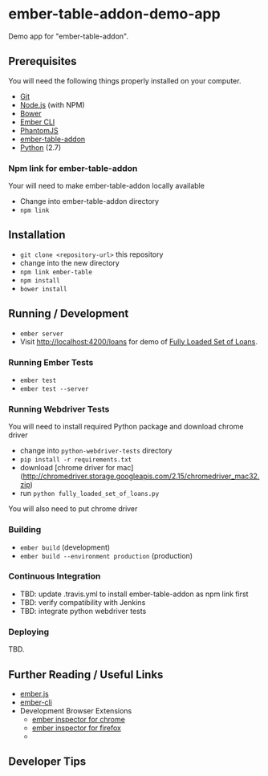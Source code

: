 # ember-table-addon-demo-app

Demo app for "ember-table-addon".

## Prerequisites

You will need the following things properly installed on your computer.

* [Git](http://git-scm.com/)
* [Node.js](http://nodejs.org/) (with NPM)
* [Bower](http://bower.io/)
* [Ember CLI](http://www.ember-cli.com/)
* [PhantomJS](http://phantomjs.org/)
* [ember-table-addon](https://github.com/hedgeserv/ember-table-addon)
* [Python](https://www.python.org/) (2.7)

### Npm link for ember-table-addon

Your will need to make ember-table-addon locally available

* Change into ember-table-addon directory
* `npm link`

## Installation
* `git clone <repository-url>` this repository
* change into the new directory
* `npm link ember-table`
* `npm install`
* `bower install`

## Running / Development

* `ember server`
* Visit [http://localhost:4200/loans](http://localhost:4200/loans) for demo of [Fully Loaded Set of Loans](https://github.com/hedgeserv/ember-table-addon-demo-app/wiki/Fully-Loaded-Set-of-Loans).


### Running Ember Tests

* `ember test`
* `ember test --server`

### Running Webdriver Tests

You will need to install required Python package and download chrome driver

* change into `python-webdriver-tests` directory
* `pip install -r requirements.txt`
* download [chrome driver for mac] (http://chromedriver.storage.googleapis.com/2.15/chromedriver_mac32.zip)
* run `python fully_loaded_set_of_loans.py`

You will also need to put chrome driver  

### Building

* `ember build` (development)
* `ember build --environment production` (production)

### Continuous Integration

* TBD: update .travis.yml to install ember-table-addon as npm link first
* TBD: verify compatibility with Jenkins 
* TBD: integrate python webdriver tests

### Deploying

TBD.

## Further Reading / Useful Links

* [ember.js](http://emberjs.com/)
* [ember-cli](http://www.ember-cli.com/)
* Development Browser Extensions
  * [ember inspector for chrome](https://chrome.google.com/webstore/detail/ember-inspector/bmdblncegkenkacieihfhpjfppoconhi)
  * [ember inspector for firefox](https://addons.mozilla.org/en-US/firefox/addon/ember-inspector/)
  * 

## Developer Tips


